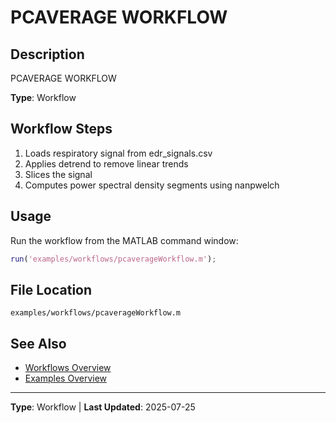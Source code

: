 # PCAVERAGE WORKFLOW

## Description

PCAVERAGE WORKFLOW

**Type**: Workflow

## Workflow Steps

1. Loads respiratory signal from edr_signals.csv
2. Applies detrend to remove linear trends
3. Slices the signal
4. Computes power spectral density segments using nanpwelch

## Usage

Run the workflow from the MATLAB command window:

```matlab
run('examples/workflows/pcaverageWorkflow.m');
```

## File Location

`examples/workflows/pcaverageWorkflow.m`

## See Also

- [Workflows Overview](README.md#workflows)
- [Examples Overview](README.md)

---

**Type**: Workflow | **Last Updated**: 2025-07-25
